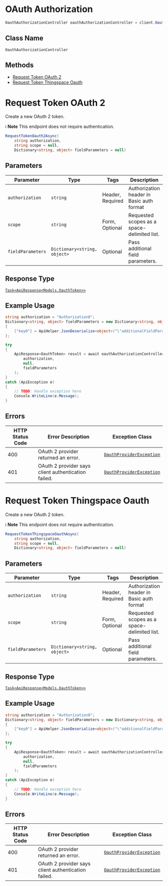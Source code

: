 # OAuth Authorization

```csharp
OauthAuthorizationController oauthAuthorizationController = client.OauthAuthorizationController;
```

## Class Name

`OauthAuthorizationController`

## Methods

* [Request Token OAuth 2](../../doc/controllers/oauth-authorization.md#request-token-oauth-2)
* [Request Token Thingspace Oauth](../../doc/controllers/oauth-authorization.md#request-token-thingspace-oauth)


# Request Token OAuth 2

Create a new OAuth 2 token.

:information_source: **Note** This endpoint does not require authentication.

```csharp
RequestTokenOauth2Async(
    string authorization,
    string scope = null,
    Dictionary<string, object> fieldParameters = null)
```

## Parameters

| Parameter | Type | Tags | Description |
|  --- | --- | --- | --- |
| `authorization` | `string` | Header, Required | Authorization header in Basic auth format |
| `scope` | `string` | Form, Optional | Requested scopes as a space-delimited list. |
| `fieldParameters` | `Dictionary<string, object>` | Optional | Pass additional field parameters. |

## Response Type

[`Task<ApiResponse<Models.OauthToken>>`](../../doc/models/oauth-token.md)

## Example Usage

```csharp
string authorization = "Authorization8";
Dictionary<string, object> fieldParameters = new Dictionary<string, object>
{
    ["key0"] = ApiHelper.JsonDeserialize<object>("\"additionalFieldParams9\""),
};

try
{
    ApiResponse<OauthToken> result = await oauthAuthorizationController.RequestTokenOauth2Async(
        authorization,
        null,
        fieldParameters
    );
}
catch (ApiException e)
{
    // TODO: Handle exception here
    Console.WriteLine(e.Message);
}
```

## Errors

| HTTP Status Code | Error Description | Exception Class |
|  --- | --- | --- |
| 400 | OAuth 2 provider returned an error. | [`OauthProviderException`](../../doc/models/oauth-provider-exception.md) |
| 401 | OAuth 2 provider says client authentication failed. | [`OauthProviderException`](../../doc/models/oauth-provider-exception.md) |


# Request Token Thingspace Oauth

Create a new OAuth 2 token.

:information_source: **Note** This endpoint does not require authentication.

```csharp
RequestTokenThingspaceOauthAsync(
    string authorization,
    string scope = null,
    Dictionary<string, object> fieldParameters = null)
```

## Parameters

| Parameter | Type | Tags | Description |
|  --- | --- | --- | --- |
| `authorization` | `string` | Header, Required | Authorization header in Basic auth format |
| `scope` | `string` | Form, Optional | Requested scopes as a space-delimited list. |
| `fieldParameters` | `Dictionary<string, object>` | Optional | Pass additional field parameters. |

## Response Type

[`Task<ApiResponse<Models.OauthToken>>`](../../doc/models/oauth-token.md)

## Example Usage

```csharp
string authorization = "Authorization8";
Dictionary<string, object> fieldParameters = new Dictionary<string, object>
{
    ["key0"] = ApiHelper.JsonDeserialize<object>("\"additionalFieldParams9\""),
};

try
{
    ApiResponse<OauthToken> result = await oauthAuthorizationController.RequestTokenThingspaceOauthAsync(
        authorization,
        null,
        fieldParameters
    );
}
catch (ApiException e)
{
    // TODO: Handle exception here
    Console.WriteLine(e.Message);
}
```

## Errors

| HTTP Status Code | Error Description | Exception Class |
|  --- | --- | --- |
| 400 | OAuth 2 provider returned an error. | [`OauthProviderException`](../../doc/models/oauth-provider-exception.md) |
| 401 | OAuth 2 provider says client authentication failed. | [`OauthProviderException`](../../doc/models/oauth-provider-exception.md) |

